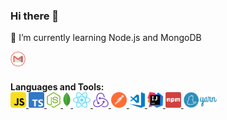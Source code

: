 ### Hi there 👋

🎯 I’m currently learning Node.js and MongoDB

<a href="mailto:roma.kosmyna@gmail.com">
  <img align="left" alt="Mail" width="24px" src="https://github.com/RomanKosmyna/icons/blob/main/gmail.png" />
</a>

<br />
<br />

**Languages and Tools:**  
<a href="https://github.com/RomanKosmyna/icons/blob/main/skills/JavaScript.png">
  <img height="25" title="JavaScript" src="https://github.com/RomanKosmyna/icons/blob/main/skills/JavaScript.png">
</a>
 <a href="https://github.com/RomanKosmyna/icons/blob/main/skills/TypeScript.png">
  <img height="25" title="TypeScript" src="https://github.com/RomanKosmyna/icons/blob/main/skills/TypeScript.png">
</a> 
<a href="https://github.com/RomanKosmyna/icons/blob/main/skills/NodeJS.png">
  <img height="25" title="NodeJs" src="https://github.com/RomanKosmyna/icons/blob/main/skills/NodeJS.png">
</a>
<a href="https://github.com/RomanKosmyna/icons/blob/main/skills/MongoDB.png">
  <img height="25" title="MongoDB" src="https://github.com/RomanKosmyna/icons/blob/main/skills/MongoDB.png">
</a>
<a href="https://github.com/RomanKosmyna/icons/blob/main/skills/React.png">
  <img height="25" title="React" src="https://github.com/RomanKosmyna/icons/blob/main/skills/React.png">
</a>
<a href="https://github.com/RomanKosmyna/icons/blob/main/skills/Redux.png">
  <img height="25" title="Redux" src="https://github.com/RomanKosmyna/icons/blob/main/skills/Redux.png">
</a>
<a href="https://github.com/RomanKosmyna/icons/blob/main/skills/postman.png">
  <img height="25" title="postman" src="https://github.com/RomanKosmyna/icons/blob/main/skills/postman.png">
</a>
<a href="https://github.com/RomanKosmyna/icons/blob/main/skills/VisualStudioCode.png">
  <img height="25" title="postman" src="https://github.com/RomanKosmyna/icons/blob/main/skills/VisualStudioCode.png">
</a>
<a href="https://github.com/RomanKosmyna/icons/blob/main/skills/Intellij.jfif">
  <img height="25" title="postman" src="https://github.com/RomanKosmyna/icons/blob/main/skills/Intellij.jfif">
</a>
<a href="https://github.com/RomanKosmyna/icons/blob/main/skills/npm.png">
  <img height="25" title="npm" src="https://github.com/RomanKosmyna/icons/blob/main/skills/npm.png">
</a>
<a href="https://github.com/RomanKosmyna/icons/blob/main/skills/yarn.png">
  <img height="25" title="yarn" src="https://github.com/RomanKosmyna/icons/blob/main/skills/yarn.png">
</a>
